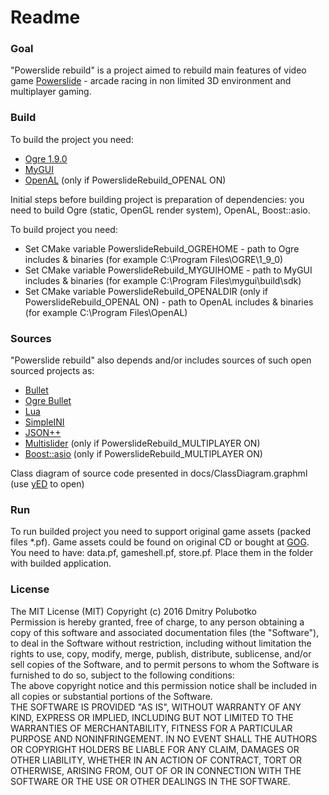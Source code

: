 # Readme #

### Goal ###

"Powerslide rebuild" is a project aimed to rebuild main features of video game [Powerslide](https://en.wikipedia.org/wiki/Powerslide_(video_game)) - arcade racing in non limited 3D environment and multiplayer gaming.

### Build ###
To build the project you need:  
- [Ogre 1.9.0](http://www.ogre3d.org/)  
- [MyGUI](https://github.com/MyGUI/mygui)  
- [OpenAL](https://www.openal.org) (only if PowerslideRebuild_OPENAL ON)  

Initial steps before building project is preparation of dependencies: you need to build Ogre (static, OpenGL render system), OpenAL, Boost::asio.  

To build project you need:  
- Set CMake variable PowerslideRebuild_OGREHOME - path to Ogre includes & binaries (for example C:\Program Files\OGRE\1_9_0)  
- Set CMake variable PowerslideRebuild_MYGUIHOME - path to MyGUI includes & binaries (for example C:\Program Files\mygui\build\sdk)  
- Set CMake variable PowerslideRebuild_OPENALDIR (only if PowerslideRebuild_OPENAL ON) - path to OpenAL includes & binaries (for example C:\Program Files\OpenAL)  

### Sources ###
"Powerslide rebuild" also depends and/or includes sources of such open sourced projects as:  
- [Bullet](http://bulletphysics.org/wordpress/)  
- [Ogre Bullet](http://www.ogre3d.org/tikiwiki/OgreBullet)  
- [Lua](https://www.lua.org/)  
- [SimpleINI](https://github.com/brofield/simpleini)  
- [JSON++](https://github.com/hjiang/jsonxx)  
- [Multislider](https://bitbucket.org/alexey_gruzdev/multislider) (only if PowerslideRebuild_MULTIPLAYER ON)  
- [Boost::asio](http://www.boost.org/doc/libs/1_60_0/doc/html/boost_asio.html) (only if PowerslideRebuild_MULTIPLAYER ON)  

Class diagram of source code presented in docs/ClassDiagram.graphml (use [yED](http://www.yworks.com/products/yed) to open)  

### Run ###
To run builded project you need to support original game assets (packed files *.pf). Game assets could be found on original CD or bought at [GOG](https://www.gog.com/game/powerslide). 
You need to have: data.pf, gameshell.pf, store.pf. Place them in the folder with builded application.  

### License ###
The MIT License (MIT) Copyright (c) 2016 Dmitry Polubotko  
Permission is hereby granted, free of charge, to any person obtaining a copy of this software and associated documentation files (the "Software"), to deal in the Software without restriction, including without limitation the rights to use, copy, modify, merge, publish, distribute, sublicense, and/or sell copies of the Software, and to permit persons to whom the Software is furnished to do so, subject to the following conditions:  
The above copyright notice and this permission notice shall be included in all copies or substantial portions of the Software.  
THE SOFTWARE IS PROVIDED "AS IS", WITHOUT WARRANTY OF ANY KIND, EXPRESS OR IMPLIED, INCLUDING BUT NOT LIMITED TO THE WARRANTIES OF MERCHANTABILITY, FITNESS FOR A PARTICULAR PURPOSE AND NONINFRINGEMENT. IN NO EVENT SHALL THE AUTHORS OR COPYRIGHT HOLDERS BE LIABLE FOR ANY CLAIM, DAMAGES OR OTHER LIABILITY, WHETHER IN AN ACTION OF CONTRACT, TORT OR OTHERWISE, ARISING FROM, OUT OF OR IN CONNECTION WITH THE SOFTWARE OR THE USE OR OTHER DEALINGS IN THE SOFTWARE.

